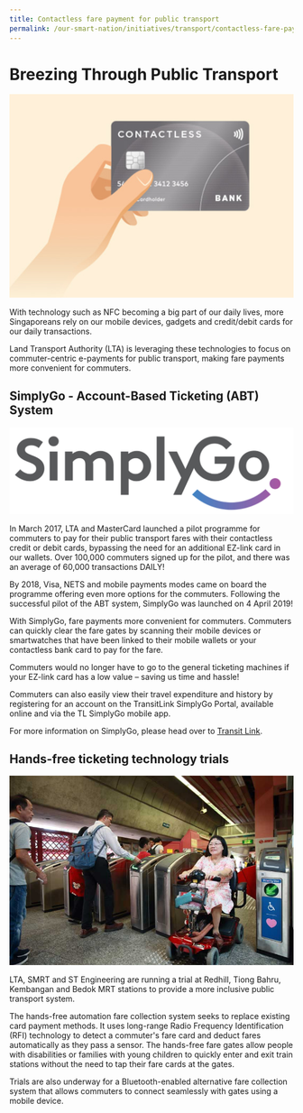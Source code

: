 ```yaml
---
title: Contactless fare payment for public transport
permalink: /our-smart-nation/initiatives/transport/contactless-fare-payment
---
```


# Breezing Through Public Transport 

![contactless payments on public transport](/images/our-smart-nation/Initiatives/contactless-payment-transport.jpg)

With technology such as NFC becoming a big part of our daily lives, more Singaporeans rely on our mobile devices, gadgets and credit/debit cards for our daily transactions. 

Land Transport Authority (LTA) is leveraging these technologies to focus on commuter-centric e-payments for public transport, making fare payments more convenient for commuters.

## SimplyGo - Account-Based Ticketing (ABT) System

![SimplyGo logo](/images/our-smart-nation/Initiatives/SimplyGo-Logo.png)

In March 2017, LTA and MasterCard launched a pilot programme for commuters to pay for their public transport fares with their contactless credit or debit cards, bypassing the need for an additional EZ-link card in our wallets.  Over 100,000 commuters signed up for the pilot, and there was an average of 60,000 transactions DAILY! 

By 2018, Visa, NETS and mobile payments modes came on board the programme offering even more options for the commuters. Following the successful pilot of the ABT system, SimplyGo was launched on 4 April 2019! 

With SimplyGo, fare payments more convenient for commuters. Commuters can quickly clear the fare gates by scanning their mobile devices or smartwatches that have been linked to their mobile wallets or your contactless bank card to pay for the fare. 

Commuters would no longer have to go to the general ticketing machines if your EZ-link card has a low value – saving us time and hassle!

Commuters can also easily view their travel expenditure and history by registering for an account on the TransitLink SimplyGo Portal, available online and via the TL SimplyGo mobile app.

For more information on SimplyGo, please head over to <a href="https://simplygo.transitlink.com.sg/" target="_blank">Transit Link</a>.

## Hands-free ticketing technology trials

![hands free ticketing trial](/images/our-smart-nation/Initiatives/Smrt-hands-free-trial.jpeg)

LTA, SMRT and ST Engineering are running a trial at Redhill, Tiong Bahru, Kembangan and Bedok MRT stations to provide a more inclusive public transport system.

The hands-free automation fare collection system seeks to replace existing card payment methods. It uses long-range Radio Frequency Identification (RFI) technology to detect a commuter's fare card and deduct fares automatically as they pass a sensor. The hands-free fare gates allow people with disabilities or families with young children to quickly enter and exit train stations without the need to tap their fare cards at the gates.

Trials are also underway for a Bluetooth-enabled alternative fare collection system that allows commuters to connect seamlessly with gates using a mobile device. 
